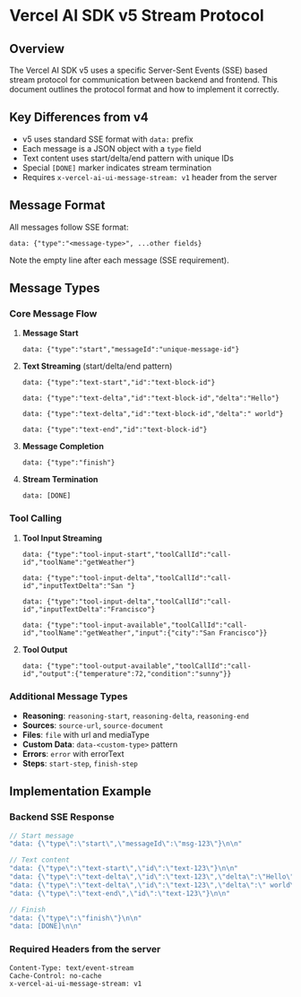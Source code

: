 # Vercel AI SDK v5 Stream Protocol

## Overview

The Vercel AI SDK v5 uses a specific Server-Sent Events (SSE) based stream protocol for communication between backend and frontend. This document outlines the protocol format and how to implement it correctly.

## Key Differences from v4

- v5 uses standard SSE format with `data:` prefix
- Each message is a JSON object with a `type` field
- Text content uses start/delta/end pattern with unique IDs
- Special `[DONE]` marker indicates stream termination
- Requires `x-vercel-ai-ui-message-stream: v1` header from the server

## Message Format

All messages follow SSE format:

```
data: {"type":"<message-type>", ...other fields}

```

Note the empty line after each message (SSE requirement).

## Message Types

### Core Message Flow

1. **Message Start**

   ```
   data: {"type":"start","messageId":"unique-message-id"}

   ```

2. **Text Streaming** (start/delta/end pattern)

   ```
   data: {"type":"text-start","id":"text-block-id"}

   data: {"type":"text-delta","id":"text-block-id","delta":"Hello"}

   data: {"type":"text-delta","id":"text-block-id","delta":" world"}

   data: {"type":"text-end","id":"text-block-id"}

   ```

3. **Message Completion**

   ```
   data: {"type":"finish"}

   ```

4. **Stream Termination**

   ```
   data: [DONE]

   ```

### Tool Calling

1. **Tool Input Streaming**

   ```
   data: {"type":"tool-input-start","toolCallId":"call-id","toolName":"getWeather"}

   data: {"type":"tool-input-delta","toolCallId":"call-id","inputTextDelta":"San "}

   data: {"type":"tool-input-delta","toolCallId":"call-id","inputTextDelta":"Francisco"}

   data: {"type":"tool-input-available","toolCallId":"call-id","toolName":"getWeather","input":{"city":"San Francisco"}}

   ```

2. **Tool Output**

   ```
   data: {"type":"tool-output-available","toolCallId":"call-id","output":{"temperature":72,"condition":"sunny"}}

   ```

### Additional Message Types

- **Reasoning**: `reasoning-start`, `reasoning-delta`, `reasoning-end`
- **Sources**: `source-url`, `source-document`
- **Files**: `file` with url and mediaType
- **Custom Data**: `data-<custom-type>` pattern
- **Errors**: `error` with errorText
- **Steps**: `start-step`, `finish-step`

## Implementation Example

### Backend SSE Response

```rust
// Start message
"data: {\"type\":\"start\",\"messageId\":\"msg-123\"}\n\n"

// Text content
"data: {\"type\":\"text-start\",\"id\":\"text-123\"}\n\n"
"data: {\"type\":\"text-delta\",\"id\":\"text-123\",\"delta\":\"Hello\"}\n\n"
"data: {\"type\":\"text-delta\",\"id\":\"text-123\",\"delta\":\" world\"}\n\n"
"data: {\"type\":\"text-end\",\"id\":\"text-123\"}\n\n"

// Finish
"data: {\"type\":\"finish\"}\n\n"
"data: [DONE]\n\n"
```

### Required Headers from the server

```
Content-Type: text/event-stream
Cache-Control: no-cache
x-vercel-ai-ui-message-stream: v1
```
